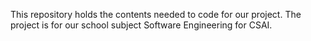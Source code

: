 This repository holds the contents needed to code for our project.
The project is for our school subject Software Engineering for CSAI.
